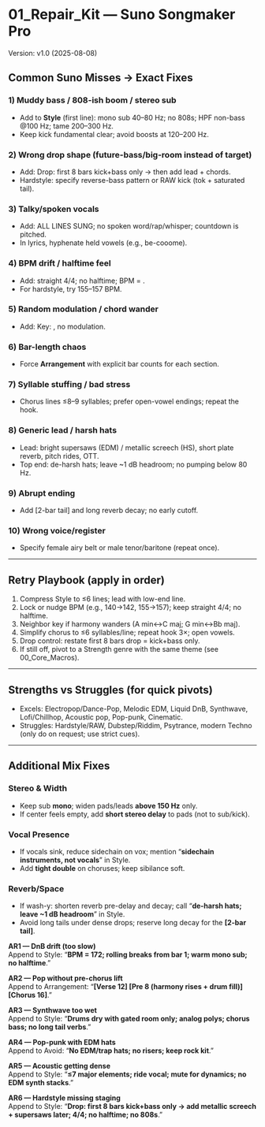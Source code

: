 # 01_Repair_Kit — Suno Songmaker Pro
Version: v1.0 (2025-08-08)

## Common Suno Misses → Exact Fixes

### 1) Muddy bass / 808-ish boom / stereo sub
- Add to **Style** (first line): mono sub 40–80 Hz; no 808s; HPF non-bass @100 Hz; tame 200–300 Hz.
- Keep kick fundamental clear; avoid boosts at 120–200 Hz.

### 2) Wrong drop shape (future-bass/big-room instead of target)
- Add: Drop: first 8 bars kick+bass only → then add lead + chords.
- Hardstyle: specify reverse-bass pattern or RAW kick (tok + saturated tail).

### 3) Talky/spoken vocals
- Add: ALL LINES SUNG; no spoken word/rap/whisper; countdown is pitched.
- In lyrics, hyphenate held vowels (e.g., be-cooome).

### 4) BPM drift / halftime feel
- Add: straight 4/4; no halftime; BPM = <value>.
- For hardstyle, try 155–157 BPM.

### 5) Random modulation / chord wander
- Add: Key: <key>, no modulation.

### 6) Bar-length chaos
- Force **Arrangement** with explicit bar counts for each section.

### 7) Syllable stuffing / bad stress
- Chorus lines ≤8–9 syllables; prefer open-vowel endings; repeat the hook.

### 8) Generic lead / harsh hats
- Lead: bright supersaws (EDM) / metallic screech (HS), short plate reverb, pitch rides, OTT.
- Top end: de-harsh hats; leave ~1 dB headroom; no pumping below 80 Hz.

### 9) Abrupt ending
- Add [2-bar tail] and long reverb decay; no early cutoff.

### 10) Wrong voice/register
- Specify female airy belt or male tenor/baritone (repeat once).

---

## Retry Playbook (apply in order)
1) Compress Style to ≤6 lines; lead with low-end line.
2) Lock or nudge BPM (e.g., 140→142, 155→157); keep straight 4/4; no halftime.
3) Neighbor key if harmony wanders (A min↔C maj; G min↔Bb maj).
4) Simplify chorus to ≤6 syllables/line; repeat hook 3×; open vowels.
5) Drop control: restate first 8 bars drop = kick+bass only.
6) If still off, pivot to a Strength genre with the same theme (see 00_Core_Macros).

---

## Strengths vs Struggles (for quick pivots)
- Excels: Electropop/Dance-Pop, Melodic EDM, Liquid DnB, Synthwave, Lofi/Chillhop, Acoustic pop, Pop-punk, Cinematic.
- Struggles: Hardstyle/RAW, Dubstep/Riddim, Psytrance, modern Techno (only do on request; use strict cues).


---

## Additional Mix Fixes

### Stereo & Width
- Keep sub **mono**; widen pads/leads **above 150 Hz** only.  
- If center feels empty, add **short stereo delay** to pads (not to sub/kick).

### Vocal Presence
- If vocals sink, reduce sidechain on vox; mention “**sidechain instruments, not vocals**” in Style.  
- Add **tight double** on choruses; keep sibilance soft.

### Reverb/Space
- If wash-y: shorten reverb pre-delay and decay; call “**de-harsh hats; leave ~1 dB headroom**” in Style.  
- Avoid long tails under dense drops; reserve long decay for the **[2-bar tail]**.

**AR1 — DnB drift (too slow)**  
Append to Style: “**BPM = 172; rolling breaks from bar 1; warm mono sub; no halftime**.”

**AR2 — Pop without pre-chorus lift**  
Append to Arrangement: “**[Verse 12] [Pre 8 (harmony rises + drum fill)] [Chorus 16]**.”

**AR3 — Synthwave too wet**  
Append to Style: “**Drums dry with gated room only; analog polys; chorus bass; no long tail verbs**.”

**AR4 — Pop-punk with EDM hats**  
Append to Avoid: “**No EDM/trap hats; no risers; keep rock kit**.”

**AR5 — Acoustic getting dense**  
Append to Style: “**≤7 major elements; ride vocal; mute for dynamics; no EDM synth stacks**.”

**AR6 — Hardstyle missing staging**  
Append to Style: “**Drop: first 8 bars kick+bass only → add metallic screech + supersaws later; 4/4; no halftime; no 808s**.”